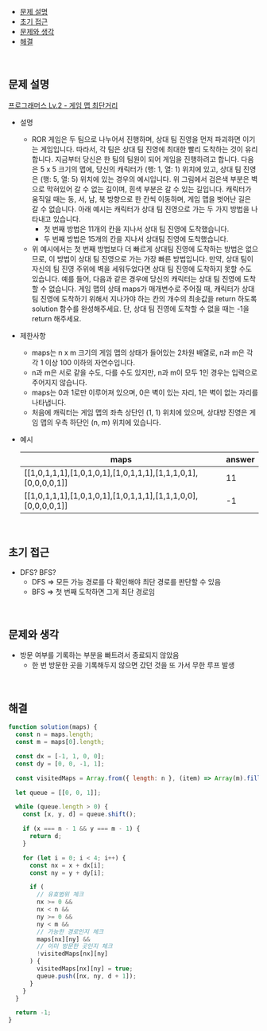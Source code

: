 - [문제 설명](#문제-설명)
- [초기 접근](#초기-접근)
- [문제와 생각](#문제와-생각)
- [해결](#해결)

<br>

## 문제 설명

[프로그래머스 Lv.2 - 게임 맵 최단거리](https://school.programmers.co.kr/learn/courses/30/lessons/1844)

- 설명
  - ROR 게임은 두 팀으로 나누어서 진행하며, 상대 팀 진영을 먼저 파괴하면 이기는 게임입니다. 따라서, 각 팀은 상대 팀 진영에 최대한 빨리 도착하는 것이 유리합니다. 지금부터 당신은 한 팀의 팀원이 되어 게임을 진행하려고 합니다. 다음은 5 x 5 크기의 맵에, 당신의 캐릭터가 (행: 1, 열: 1) 위치에 있고, 상대 팀 진영은 (행: 5, 열: 5) 위치에 있는 경우의 예시입니다. 위 그림에서 검은색 부분은 벽으로 막혀있어 갈 수 없는 길이며, 흰색 부분은 갈 수 있는 길입니다. 캐릭터가 움직일 때는 동, 서, 남, 북 방향으로 한 칸씩 이동하며, 게임 맵을 벗어난 길은 갈 수 없습니다. 아래 예시는 캐릭터가 상대 팀 진영으로 가는 두 가지 방법을 나타내고 있습니다.
    - 첫 번째 방법은 11개의 칸을 지나서 상대 팀 진영에 도착했습니다.
    - 두 번째 방법은 15개의 칸을 지나서 상대팀 진영에 도착했습니다.
  - 위 예시에서는 첫 번째 방법보다 더 빠르게 상대팀 진영에 도착하는 방법은 없으므로, 이 방법이 상대 팀 진영으로 가는 가장 빠른 방법입니다. 만약, 상대 팀이 자신의 팀 진영 주위에 벽을 세워두었다면 상대 팀 진영에 도착하지 못할 수도 있습니다. 예를 들어, 다음과 같은 경우에 당신의 캐릭터는 상대 팀 진영에 도착할 수 없습니다. 게임 맵의 상태 maps가 매개변수로 주어질 때, 캐릭터가 상대 팀 진영에 도착하기 위해서 지나가야 하는 칸의 개수의 최솟값을 return 하도록 solution 함수를 완성해주세요. 단, 상대 팀 진영에 도착할 수 없을 때는 -1을 return 해주세요.
- 제한사항
  - maps는 n x m 크기의 게임 맵의 상태가 들어있는 2차원 배열로, n과 m은 각각 1 이상 100 이하의 자연수입니다.
  - n과 m은 서로 같을 수도, 다를 수도 있지만, n과 m이 모두 1인 경우는 입력으로 주어지지 않습니다.
  - maps는 0과 1로만 이루어져 있으며, 0은 벽이 있는 자리, 1은 벽이 없는 자리를 나타냅니다.
  - 처음에 캐릭터는 게임 맵의 좌측 상단인 (1, 1) 위치에 있으며, 상대방 진영은 게임 맵의 우측 하단인 (n, m) 위치에 있습니다.
- 예시

  | maps                                                          | answer |
  | ------------------------------------------------------------- | ------ |
  | [[1,0,1,1,1],[1,0,1,0,1],[1,0,1,1,1],[1,1,1,0,1],[0,0,0,0,1]] | 11     |
  | [[1,0,1,1,1],[1,0,1,0,1],[1,0,1,1,1],[1,1,1,0,0],[0,0,0,0,1]] | -1     |

<br>

## 초기 접근

- DFS? BFS?
  - DFS => 모든 가능 경로를 다 확인해야 최단 경로를 판단할 수 있음
  - BFS => 첫 번째 도착하면 그게 최단 경로임

<br>

## 문제와 생각

- 방문 여부를 기록하는 부분을 빠트려서 종료되지 않았음
  - 한 번 방문한 곳을 기록해두지 않으면 갔던 것을 또 가서 무한 루프 발생

<br>

## 해결

```javascript
function solution(maps) {
  const n = maps.length;
  const m = maps[0].length;

  const dx = [-1, 1, 0, 0];
  const dy = [0, 0, -1, 1];

  const visitedMaps = Array.from({ length: n }, (item) => Array(m).fill(false));

  let queue = [[0, 0, 1]];

  while (queue.length > 0) {
    const [x, y, d] = queue.shift();

    if (x === n - 1 && y === m - 1) {
      return d;
    }

    for (let i = 0; i < 4; i++) {
      const nx = x + dx[i];
      const ny = y + dy[i];

      if (
        // 유효범위 체크
        nx >= 0 &&
        nx < n &&
        ny >= 0 &&
        ny < m &&
        // 가능한 경로인지 체크
        maps[nx][ny] &&
        // 이미 방문한 곳인지 체크
        !visitedMaps[nx][ny]
      ) {
        visitedMaps[nx][ny] = true;
        queue.push([nx, ny, d + 1]);
      }
    }
  }

  return -1;
}
```
